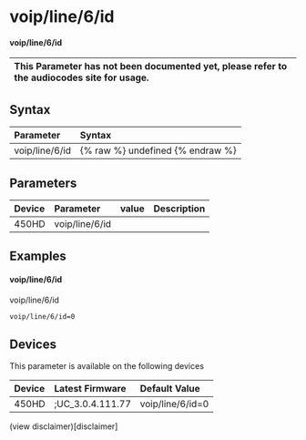 ﻿---
description: voip/line/6/id
search:
    keywords: ['voip','line','6','id']
---

# voip/line/6/id

#### voip/line/6/id


| This Parameter has not been documented yet, please refer to the audiocodes site for usage.  |
| :--- |

## Syntax
| Parameter | Syntax |
| :--- | :--- |
|voip/line/6/id | {% raw %} undefined {% endraw %} |

## Parameters
|Device|Parameter|value|Description|
|:---|:---|:---|:---|
| 450HD | voip/line/6/id |  |  |

## Examples
#### voip/line/6/id

voip/line/6/id

```
voip/line/6/id=0
```

## Devices
This parameter is available on the following devices

| Device | Latest Firmware | Default Value |
|:---|:---|:---|
| 450HD | ;UC_3.0.4.111.77 | voip/line/6/id=0 

(view disclaimer)[disclaimer]
